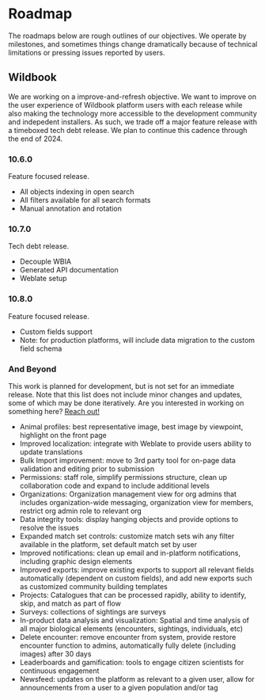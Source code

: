 # Roadmap
The roadmaps below are rough outlines of our objectives. We operate by milestones, and sometimes things change dramatically because of technical limitations or pressing issues reported by users.

## Wildbook
We are working on a improve-and-refresh objective. We want to improve on the user experience of Wildbook platform users with each release while also making the technology more accessible to the development community and indepedent installers. As such, we trade off a major feature release with a timeboxed tech debt release. We plan to continue this cadence through the end of 2024.

### 10.6.0
Feature focused release.
* All objects indexing in open search
* All filters available for all search formats
* Manual annotation and rotation

### 10.7.0
Tech debt release.
* Decouple WBIA
* Generated API documentation
* Weblate setup

### 10.8.0
Feature focused release.
* Custom fields support 
* Note: for production platforms, will include data migration to the custom field schema

### And Beyond
This work is planned for development, but is not set for an immediate release. Note that this list does not include minor changes and updates, some of which may be done iteratively. Are you interested in working on something here? [Reach out!](https://discord.gg/zw4tr3RE4R)

* Animal profiles: best representative image, best image by viewpoint, highlight on the front page
* Improved localization: integrate with Weblate to provide users ability to update translations
* Bulk Import improvement: move to 3rd party tool for on-page data validation and editing prior to submission
* Permissions: staff role, simplify permissions structure, clean up collaboration code and expand to include additional levels
* Organizations: Organization management view for org admins that includes organization-wide messaging, organization view for members, restrict org admin role to relevant org
* Data integrity tools: display hanging objects and provide options to resolve the issues
* Expanded match set controls: customize match sets wih any filter available in the platform, set default match set by user
* Improved notifications: clean up email and in-platform notifications, including graphic design elements
* Improved exports: improve existing exports to support all relevant fields automatically (dependent on custom fields), and add new exports such as customized community building templates
* Projects: Catalogues that can be processed rapidly, ability to identify, skip, and match as part of flow
* Surveys: collections of sightings are surveys
* In-product data analysis and visualization: Spatial and time analysis of all major biological elements (encounters, sightings, individuals, etc)
* Delete encounter: remove encounter from system, provide restore encounter function to admins, automatically fully delete (including images) after 30 days
* Leaderboards and gamification: tools to engage citizen scientists for continuous engagement
* Newsfeed: updates on the platform as relevant to a given user, allow for announcements from a user to a given population and/or tag